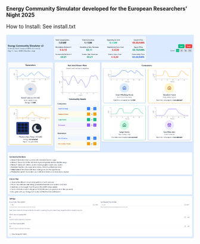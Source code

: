 **Energy Community Simulator developed for the European Researchers' Night 2025**

How to Install:
See install.txt


![Screenshot](./screenshot.png "Screenshot")
